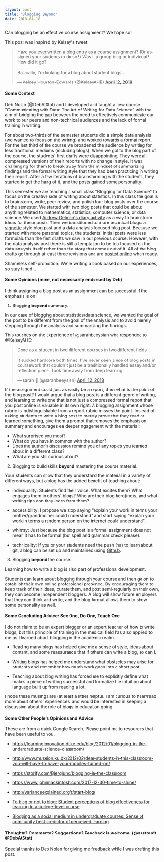 ```yaml
---
layout: post
title: "Blogging Beyond"
date: 2018-04-18
---
```


Can blogging be an effective course assignment? We hope so!

This post was inspired by Kelsey's tweet:

<blockquote class="twitter-tweet" data-lang="en"><p lang="en" dir="ltr">Have you ever written a blog entry as a course assignment? (Or assigned your students to do so?) Was it a group blog or individual? How did it go?<br><br>Basically, I&#39;m looking for a blog about student blogs...</p>&mdash; Kelsey Houston-Edwards (@KelseyAHE) <a href="https://twitter.com/KelseyAHE/status/984435956634849280?ref_src=twsrc%5Etfw">April 12, 2018</a></blockquote>
<script async src="https://platform.twitter.com/widgets.js" charset="utf-8"></script>

#### Some Context

Deb Nolan (@DebAtStat) and I developed and taught a new course "Communicating with Data: The Art of Writing for Data Science" with the aim of bridging the gap between the need to effectively communicate our work to our peers and non-technical audiences and the lack of formal training in writing. 

For about two-thirds of the semester students did a simple data analysis (we wanted to focus on the writing) and worked towards a formal report. For the last third of the course we broadened the audience by writing for less traditional mediums (including blogs). When we got to the blog part of the course, the students' first drafts were disappointing. They were all compressed versions of their reports with no change in style. It was challenging for them to break away from the mindset of summarizing findings and the formal writing style that they had been practicing in writing their report. After a few iterations of brainstorming with the students, they started to get the hang of it, and the posts gained some personality.  


This semester we are teaching a small class "Blogging for Data Science" to focus on the creative side of writing about statistics. In this class the goal is to brainstorm, write, peer review, and polish four blog posts over the course of the semester. We started with two blog posts that could be about anything related to mathematics, statistics, computer science, or data science. We used [Andrew Gelman's diary activity](http://andrewgelman.com/2015/01/07/2015-statistics-diary/) as a way to brainstorm ideas for these posts. Then we transitioned to more technical blogs: a [vignette](http://r-pkgs.had.co.nz/vignettes.html) style blog post and a data analysis focused blog post. Because we started with more personal topics, the students' initial posts were less formulaic than the first drafts we saw in our previous course. However, with the data analysis post there is still a temptation to be too focused on the data analysis itself rather than the story that comes out of it. All of the blog drafts go through at least three revisions and are [posted online](https://stat198-spring18.github.io/blog/) when ready.


Shameless self-promotion: We're writing a book based on our experiences, so stay tuned...

#### Some Opinions (mine, not necessarily endorsed by Deb)

I think assigning a blog post as an assignment can be successful if the emphasis is on:

1. Blogging **beyond** summary.

In our case of blogging about statistics/data science, we wanted the goal of the post to be different from the goal of the analysis and to avoid merely stepping through the analysis and summarizing the findings.

This touches on the experience of @sarahbeeysian who responded to @KelseyAHE:

<blockquote class="twitter-tweet" data-lang="en"><p lang="en" dir="ltr">Done as a student in two different courses in two different fields<br><br>It sucked hardcore both times. I&#39;ve never seen a use of blog posts in coursework that couldn&#39;t just be a traditionally handled essay and/or reflection piece. Took time away from deep learning.</p>&mdash; sarah 🐝 (@sarahbeeysian) <a href="https://twitter.com/sarahbeeysian/status/984441660498038784?ref_src=twsrc%5Etfw">April 12, 2018</a></blockquote>
<script async src="https://platform.twitter.com/widgets.js" charset="utf-8"></script>

If the assignment could just as easily be a report, then what is the point of the blog post? I would argue that a blog post is a different genre of writing, and learning to write one that is not just a compressed formal report that you post online is valuable in its own right. A blogging assignment whose rubric is indistinguishable from a report rubric misses the point. Instead of asking students to write a blog post to merely prove that they read or learned something, give them a prompt that removes the emphasis on summary and encourages ea deeper ngagement with the material: 

- What surprised you most?
- What do you have in common with the author?
- Does the author's discussion remind you of any topics you learned about in a different class?
- What are you still curious about?

2. Blogging to build skills **beyond** mastering the course material.

Your students can show that they understand the material in a variety of different ways, but a blog has the added benefit of teaching about:

- individuality: Students find their voice. What excites them? What engages them in others' blogs? Who are their blog hero(ine)s, and what writing tips can they learn from them?

 - accessibility: I propose we stop saying "explain your work in terms your mother/grandmother could understand" and start saying "explain your work in terms a random person on the internet could understand". 

- whimsy: Just because the blog post is a formal assignment does not mean it has to be formal (but spell and grammar check please). 

- technicality: If you or your students need the push (ha) to learn about git, a blog can be set up and maintained using [Github](https://pages.github.com/). 

3. Blogging **beyond** the course.

Learning how to write a blog is also part of professional development.

Students can learn about blogging through your course and then go on to establish their own online professional presence. By encouraging them to keep track of their ideas, curate them, and post semi-regularly on their own, they can become independent bloggers. A blog will show future employers that they can think and write, and the blog format allows them to show some personality as well.


#### Some Concluding Advice: See One, Do One, Teach One

I do not claim to be an expert blogger or an expert teacher of how to write blogs, but this principle of training in the medical field has also applied to me as I learned about blogging in the academic realm. 

- Reading many blogs has helped give me a sense of style, ideas about content, and some reassurance that if others can write a blog, so can I. 

- Writing blogs has helped me understand what obstacles may arise for students and remember how much work goes into a short post. 

- Teaching about blog writing has forced me to explicitly define what makes a piece of writing successful and formalize the intuition about language built up from reading a lot. 

I hope these musings are (at least a little) helpful. I am curious to hear/read more about others' experiences, and would be interested in keeping a discussion about the role of blogs in education going.

#### Some Other People's Opinions and Advice

These are from a quick Google Search. Please point me to resources that have been useful to you.

- https://learninginnovation.duke.edu/blog/2012/01/blogging-in-the-undergraduate-science-classroom/

- http://www.museion.ku.dk/2012/02/dear-students-in-this-classroom-you-will-have-to-have-your-mobiles-turned-on/

- https://storify.com/Bjerglund/blogging-in-the-classroom

- https://www.johnmackintosh.com/2017-12-30-time-to-shine/

- http://varianceexplained.org/r/start-blog/

- [To blog or not to blog: Student perceptions of blog effectiveness for learning in a college-level course](https://www.sciencedirect.com/science/article/pii/S1096751610000321)

- [Blogging as a social medium in undergraduate courses: Sense of community best predictor of perceived learning](https://www.sciencedirect.com/science/article/pii/S109675161100008X)


#### Thoughts? Comments? Suggestions? Feedback is welcome. (@sastoudt @DebAtStat)

Special thanks to Deb Nolan for giving me feedback while I was drafting this post.